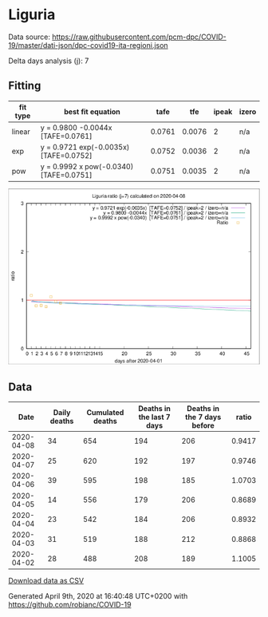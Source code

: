 # Liguria

Data source: https://raw.githubusercontent.com/pcm-dpc/COVID-19/master/dati-json/dpc-covid19-ita-regioni.json

Delta days analysis (j): 7

## Fitting 
|fit type|best fit equation|tafe|tfe|ipeak|izero|
|-------|-----|--------|------|---|---|
|linear|y = 0.9800 -0.0044x  [TAFE=0.0761]|0.0761|0.0076|2|n/a|
|exp|y = 0.9721 exp(-0.0035x)  [TAFE=0.0752]|0.0752|0.0036|2|n/a|
|pow|y = 0.9992 x pow(-0.0340)  [TAFE=0.0751]|0.0751|0.0035|2|n/a|

![Plot](COVID-19_liguria_j7_2020-04-08.png)

## Data
|Date|Daily deaths|Cumulated deaths|Deaths in the last 7 days|Deaths in the 7 days before|ratio|
|----|----------|-----------|-------|--------------------|-----|
|2020-04-08|34|654|194|206|0.9417|
|2020-04-07|25|620|192|197|0.9746|
|2020-04-06|39|595|198|185|1.0703|
|2020-04-05|14|556|179|206|0.8689|
|2020-04-04|23|542|184|206|0.8932|
|2020-04-03|31|519|188|212|0.8868|
|2020-04-02|28|488|208|189|1.1005|

[Download data as CSV](COVID-19_liguria_j7_2020-04-08.csv)

Generated April 9th, 2020 at 16:40:48 UTC+0200 with https://github.com/robianc/COVID-19
